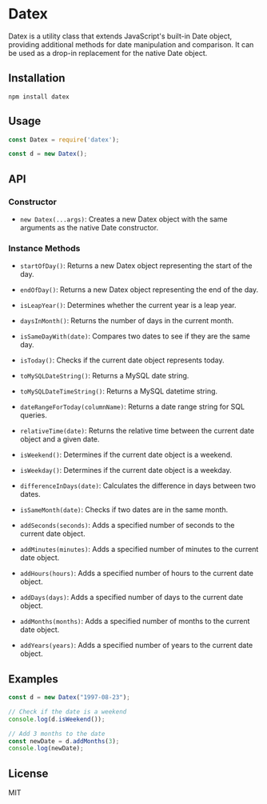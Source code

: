 # Datex
Datex is a utility class that extends JavaScript's built-in Date object, providing additional methods for date manipulation and comparison. It can be used as a drop-in replacement for the native Date object.

## Installation
```
npm install datex
```

## Usage

```javascript
const Datex = require('datex');

const d = new Datex();
```

## API

### Constructor

- `new Datex(...args)`: Creates a new Datex object with the same arguments as the native Date constructor.

### Instance Methods

- `startOfDay()`: Returns a new Datex object representing the start of the day.
* `endOfDay()`: Returns a new Datex object representing the end of the day.
+ `isLeapYear()`: Determines whether the current year is a leap year.
- `daysInMonth()`: Returns the number of days in the current month.
+ `isSameDayWith(date)`: Compares two dates to see if they are the same day.
* `isToday()`: Checks if the current date object represents today.
- `toMySQLDateString()`: Returns a MySQL date string.
+ `toMySQLDateTimeString()`: Returns a MySQL datetime string.
* `dateRangeForToday(columnName)`: Returns a date range string for SQL queries.
- `relativeTime(date)`: Returns the relative time between the current date object and a given date.
+ `isWeekend()`: Determines if the current date object is a weekend.
* `isWeekday()`: Determines if the current date object is a weekday.
- `differenceInDays(date)`: Calculates the difference in days between two dates.
+ `isSameMonth(date)`: Checks if two dates are in the same month.
* `addSeconds(seconds)`: Adds a specified number of seconds to the current date object.
- `addMinutes(minutes)`: Adds a specified number of minutes to the current date object.
+ `addHours(hours)`: Adds a specified number of hours to the current date object.
* `addDays(days)`: Adds a specified number of days to the current date object.
- `addMonths(months)`: Adds a specified number of months to the current date object.
+ `addYears(years)`: Adds a specified number of years to the current date object.


## Examples

```javascript
const d = new Datex("1997-08-23");

// Check if the date is a weekend
console.log(d.isWeekend());

// Add 3 months to the date
const newDate = d.addMonths(3);
console.log(newDate);
```
## License

MIT


